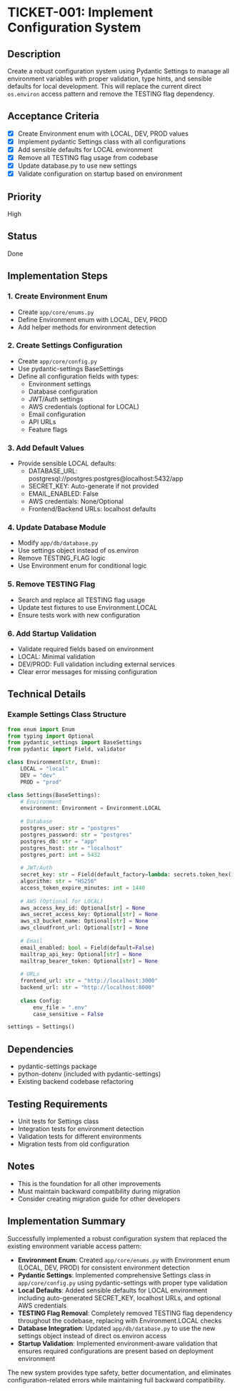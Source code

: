 # TICKET-001: Implement Configuration System

## Description
Create a robust configuration system using Pydantic Settings to manage all environment variables with proper validation, type hints, and sensible defaults for local development. This will replace the current direct `os.environ` access pattern and remove the TESTING flag dependency.

## Acceptance Criteria
- [x] Create Environment enum with LOCAL, DEV, PROD values
- [x] Implement pydantic Settings class with all configurations
- [x] Add sensible defaults for LOCAL environment
- [x] Remove all TESTING flag usage from codebase
- [x] Update database.py to use new settings
- [x] Validate configuration on startup based on environment

## Priority
High

## Status
Done

## Implementation Steps

### 1. Create Environment Enum
- Create `app/core/enums.py`
- Define Environment enum with LOCAL, DEV, PROD
- Add helper methods for environment detection

### 2. Create Settings Configuration
- Create `app/core/config.py`
- Use pydantic-settings BaseSettings
- Define all configuration fields with types:
  - Environment settings
  - Database configuration
  - JWT/Auth settings
  - AWS credentials (optional for LOCAL)
  - Email configuration
  - API URLs
  - Feature flags

### 3. Add Default Values
- Provide sensible LOCAL defaults:
  - DATABASE_URL: postgresql://postgres:postgres@localhost:5432/app
  - SECRET_KEY: Auto-generate if not provided
  - EMAIL_ENABLED: False
  - AWS credentials: None/Optional
  - Frontend/Backend URLs: localhost defaults

### 4. Update Database Module
- Modify `app/db/database.py`
- Use settings object instead of os.environ
- Remove TESTING_FLAG logic
- Use Environment enum for conditional logic

### 5. Remove TESTING Flag
- Search and replace all TESTING flag usage
- Update test fixtures to use Environment.LOCAL
- Ensure tests work with new configuration

### 6. Add Startup Validation
- Validate required fields based on environment
- LOCAL: Minimal validation
- DEV/PROD: Full validation including external services
- Clear error messages for missing configuration

## Technical Details

### Example Settings Class Structure
```python
from enum import Enum
from typing import Optional
from pydantic_settings import BaseSettings
from pydantic import Field, validator

class Environment(str, Enum):
    LOCAL = "local"
    DEV = "dev" 
    PROD = "prod"

class Settings(BaseSettings):
    # Environment
    environment: Environment = Environment.LOCAL
    
    # Database
    postgres_user: str = "postgres"
    postgres_password: str = "postgres"
    postgres_db: str = "app"
    postgres_host: str = "localhost"
    postgres_port: int = 5432
    
    # JWT/Auth
    secret_key: str = Field(default_factory=lambda: secrets.token_hex(32))
    algorithm: str = "HS256"
    access_token_expire_minutes: int = 1440
    
    # AWS (Optional for LOCAL)
    aws_access_key_id: Optional[str] = None
    aws_secret_access_key: Optional[str] = None
    aws_s3_bucket_name: Optional[str] = None
    aws_cloudfront_url: Optional[str] = None
    
    # Email
    email_enabled: bool = Field(default=False)
    mailtrap_api_key: Optional[str] = None
    mailtrap_bearer_token: Optional[str] = None
    
    # URLs
    frontend_url: str = "http://localhost:3000"
    backend_url: str = "http://localhost:8000"
    
    class Config:
        env_file = ".env"
        case_sensitive = False

settings = Settings()
```

## Dependencies
- pydantic-settings package
- python-dotenv (included with pydantic-settings)
- Existing backend codebase refactoring

## Testing Requirements
- Unit tests for Settings class
- Integration tests for environment detection
- Validation tests for different environments
- Migration tests from old configuration

## Notes
- This is the foundation for all other improvements
- Must maintain backward compatibility during migration
- Consider creating migration guide for other developers

## Implementation Summary

Successfully implemented a robust configuration system that replaced the existing environment variable access pattern:

- **Environment Enum**: Created `app/core/enums.py` with Environment enum (LOCAL, DEV, PROD) for consistent environment detection
- **Pydantic Settings**: Implemented comprehensive Settings class in `app/core/config.py` using pydantic-settings with proper type validation
- **Local Defaults**: Added sensible defaults for LOCAL environment including auto-generated SECRET_KEY, localhost URLs, and optional AWS credentials
- **TESTING Flag Removal**: Completely removed TESTING flag dependency throughout the codebase, replacing with Environment.LOCAL checks
- **Database Integration**: Updated `app/db/database.py` to use the new settings object instead of direct os.environ access
- **Startup Validation**: Implemented environment-aware validation that ensures required configurations are present based on deployment environment

The new system provides type safety, better documentation, and eliminates configuration-related errors while maintaining full backward compatibility.